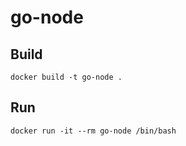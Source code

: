 # go-node

## Build
```
docker build -t go-node .
```

## Run
```
docker run -it --rm go-node /bin/bash
```
